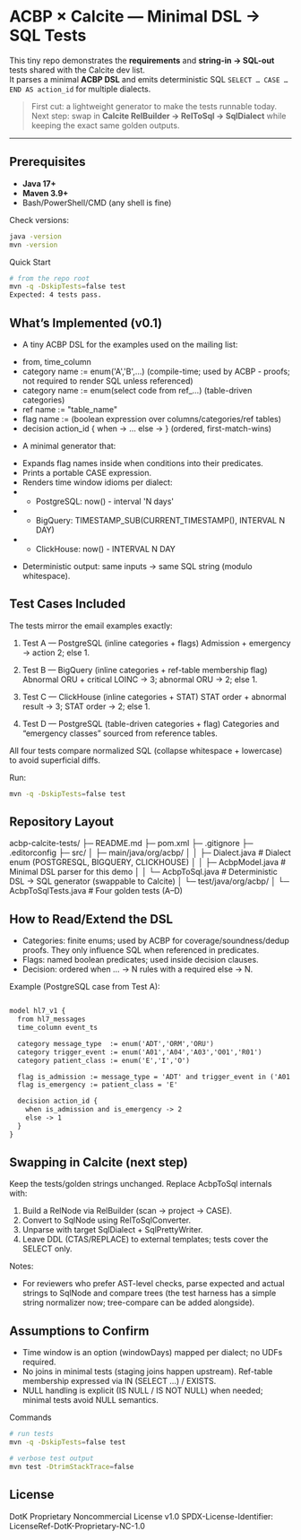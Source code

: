 # ACBP × Calcite — Minimal DSL → SQL Tests

This tiny repo demonstrates the **requirements** and **string-in → SQL-out** tests shared with the Calcite dev list.  
It parses a minimal **ACBP DSL** and emits deterministic SQL `SELECT … CASE … END AS action_id` for multiple dialects.

> First cut: a lightweight generator to make the tests runnable today.  
> Next step: swap in **Calcite RelBuilder → RelToSql → SqlDialect** while keeping the exact same golden outputs.

---

## Prerequisites

- **Java 17+**
- **Maven 3.9+**
- Bash/PowerShell/CMD (any shell is fine)

Check versions:
```bash
java -version
mvn -version
```

Quick Start
```bash
# from the repo root
mvn -q -DskipTests=false test
Expected: 4 tests pass.
```

## What’s Implemented (v0.1)

* A tiny ACBP DSL for the examples used on the mailing list:
- from, time_column
- category name := enum('A','B',...) (compile-time; used by ACBP - proofs; not required to render SQL unless referenced)
- category name := enum(select code from ref_...) (table-driven categories)
- ref name := "table_name"
- flag name := <predicate> (boolean expression over columns/categories/ref tables)
- decision action_id { when <cond> -> <int> ... else -> <int> } (ordered, first-match-wins)
* A minimal generator that:
- Expands flag names inside when conditions into their predicates.
- Prints a portable CASE expression.
- Renders time window idioms per dialect:
- - PostgreSQL: now() - interval 'N days'
- - BigQuery: TIMESTAMP_SUB(CURRENT_TIMESTAMP(), INTERVAL N DAY)
- - ClickHouse: now() - INTERVAL N DAY
* Deterministic output: same inputs → same SQL string (modulo whitespace).

## Test Cases Included

The tests mirror the email examples exactly:

1) Test A — PostgreSQL (inline categories + flags)
Admission + emergency → action 2; else 1.

2) Test B — BigQuery (inline categories + ref-table membership flag)
Abnormal ORU + critical LOINC → 3; abnormal ORU → 2; else 1.

3) Test C — ClickHouse (inline categories + STAT)
STAT order + abnormal result → 3; STAT order → 2; else 1.

4) Test D — PostgreSQL (table-driven categories + flag)
Categories and “emergency classes” sourced from reference tables.

All four tests compare normalized SQL (collapse whitespace + lowercase) to avoid superficial diffs.

Run:

```bash
mvn -q -DskipTests=false test
```

## Repository Layout

acbp-calcite-tests/
├─ README.md
├─ pom.xml
├─ .gitignore
├─ .editorconfig
├─ src/
│  ├─ main/java/org/acbp/
│  │  ├─ Dialect.java          # Dialect enum (POSTGRESQL, BIGQUERY, CLICKHOUSE)
│  │  ├─ AcbpModel.java        # Minimal DSL parser for this demo
│  │  └─ AcbpToSql.java        # Deterministic DSL → SQL generator (swappable to Calcite)
│  └─ test/java/org/acbp/
│     └─ AcbpToSqlTests.java   # Four golden tests (A–D)

## How to Read/Extend the DSL

* Categories: finite enums; used by ACBP for coverage/soundness/dedup proofs. They only influence SQL when referenced in predicates.
* Flags: named boolean predicates; used inside decision clauses.
* Decision: ordered when … -> N rules with a required else -> N.

Example (PostgreSQL case from Test A):

```txt

model hl7_v1 {
  from hl7_messages
  time_column event_ts

  category message_type  := enum('ADT','ORM','ORU')
  category trigger_event := enum('A01','A04','A03','O01','R01')
  category patient_class := enum('E','I','O')

  flag is_admission := message_type = 'ADT' and trigger_event in ('A01','A04')
  flag is_emergency := patient_class = 'E'

  decision action_id {
    when is_admission and is_emergency -> 2
    else -> 1
  }
}

```

## Swapping in Calcite (next step)

Keep the tests/golden strings unchanged. Replace AcbpToSql internals with:
1) Build a RelNode via RelBuilder (scan → project → CASE).
2) Convert to SqlNode using RelToSqlConverter.
3) Unparse with target SqlDialect + SqlPrettyWriter.
4) Leave DDL (CTAS/REPLACE) to external templates; tests cover the SELECT only.

Notes:
* For reviewers who prefer AST-level checks, parse expected and actual strings to SqlNode and compare trees (the test harness has a simple string normalizer now; tree-compare can be added alongside).

## Assumptions to Confirm

* Time window is an option (windowDays) mapped per dialect; no UDFs required.
* No joins in minimal tests (staging joins happen upstream). Ref-table membership expressed via IN (SELECT …) / EXISTS.
* NULL handling is explicit (IS NULL / IS NOT NULL) when needed; minimal tests avoid NULL semantics.

Commands
```bash
# run tests
mvn -q -DskipTests=false test

# verbose test output
mvn test -DtrimStackTrace=false
```

## License
DotK Proprietary Noncommercial License v1.0
SPDX-License-Identifier: LicenseRef-DotK-Proprietary-NC-1.0